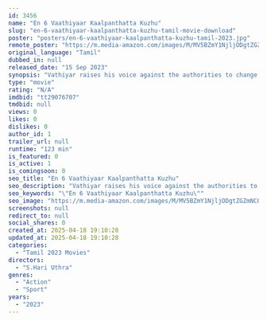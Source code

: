 ```yaml
---
id: 3456
name: "En 6 Vaathiyaar Kaalpanthatta Kuzhu"
slug: "en-6-vaathiyaar-kaalpanthatta-kuzhu-tamil-movie-download"
poster: "posters/en-6-vaathiyaar-kaalpanthatta-kuzhu-tamil-2023.jpg"
remote_poster: "https://m.media-amazon.com/images/M/MV5BZmY1NjljODgtZGZmNC00NGQwLWFhN2YtOGNkNTk1OTU4MTNkXkEyXkFqcGdeQXVyMTA4MzQ4NzMw._V1_SX300.jpg"
original_language: "Tamil"
dubbed_in: null
released_date: "15 Sep 2023"
synopsis: "Vathiyar raises his voice against the authorities to change the fate of a good person but ends up sacrificing his life for their future welfare."
type: "movie"
rating: "N/A"
imdbid: "tt29076707"
tmdbid: null
views: 0
likes: 0
dislikes: 0
author_id: 1
trailer_url: null
runtime: "123 min"
is_featured: 0
is_active: 1
is_comingsoon: 0
seo_title: "En 6 Vaathiyaar Kaalpanthatta Kuzhu"
seo_description: "Vathiyar raises his voice against the authorities to change the fate of a good person but ends up sacrificing his life for their future welfare."
seo_keywords: "\"En 6 Vaathiyaar Kaalpanthatta Kuzhu\""
seo_image: "https://m.media-amazon.com/images/M/MV5BZmY1NjljODgtZGZmNC00NGQwLWFhN2YtOGNkNTk1OTU4MTNkXkEyXkFqcGdeQXVyMTA4MzQ4NzMw._V1_SX300.jpg"
screenshots: null
redirect_to: null
social_shares: 0
created_at: 2025-04-18 19:10:28
updated_at: 2025-04-18 19:10:28
categories:
  - "Tamil 2023 Movies"
directors:
  - "S.Hari Uthra"
genres:
  - "Action"
  - "Sport"
years:
  - "2023"
---
```

